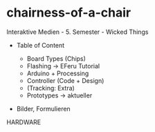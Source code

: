 # chairness-of-a-chair
Interaktive Medien - 5. Semester - Wicked Things

- Table of Content
  - Board Types (Chips)
  - Flashing -> EFeru Tutorial
  - Arduino + Processing
  - Controller (Code + Design)
  - (Tracking: Extra)
  - Prototypes -> aktueller

- Bilder, Formulieren

HARDWARE
